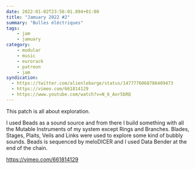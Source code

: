 ```yaml
---
date: 2022-01-02T23:56:01.894+01:00
title: "Jamuary 2022 #2"
summary: "Bulles éléctriques"
tags:
    - jam
    - jamuary
category:
    - modular
    - music
    - eurorack
    - patreon
    - jam
syndication:
  - https://twitter.com/alienlebarge/status/1477776068786409473
  - https://vimeo.com/661814129
  - https://www.youtube.com/watch?v=N_6_Aor5bRQ
---
```

This patch is all about exploration.

I used Beads as a sound source and from there I build something with all the Mutable Instruments of my system except Rings and Branches.  Blades, Stages, Plaits, Veils and Links were used to explore some kind of bubbly sounds. Beads is sequenced by meloDICER and I used Data Bender at the end of the chain.

https://vimeo.com/661814129
